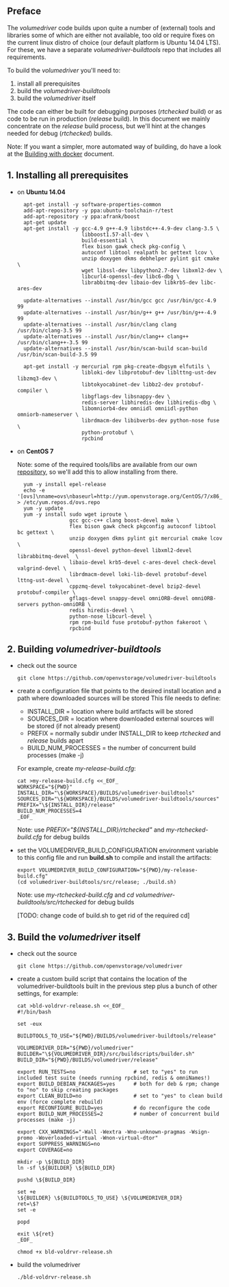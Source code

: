 ## Preface

The _volumedriver_ code builds upon quite a number of (external) tools and libraries some of which are either not available, too old or require fixes on the current linux distro of choice (our default platform is Ubuntu 14.04 LTS). For these, we have a separate _volumedriver-buildtools_ repo that includes all requirements. 

To build the _volumedriver_ you'll need to:

1. install all prerequisites
2. build the _volumedriver-buildtools_
3. build the _volumedriver_ itself

The code can either be built for debugging purposes (_rtchecked_ build) or as code to be run in production (_release_ build). In this document we mainly concentrate on the _release_ build process, but we'll hint at the changes needed for debug (_rtchecked_) builds.

Note: If you want a simpler, more automated way of building, do have a look at the [Building with docker](doc/build_with_docker.md) document.

## 1. Installing all prerequisites

  - on __Ubuntu 14.04__ 

          apt-get install -y software-properties-common
          add-apt-repository -y ppa:ubuntu-toolchain-r/test
          add-apt-repository -y ppa:afrank/boost
          apt-get update
          apt-get install -y gcc-4.9 g++-4.9 libstdc++-4.9-dev clang-3.5 \
                             libboost1.57-all-dev \
                             build-essential \
                             flex bison gawk check pkg-config \
                             autoconf libtool realpath bc gettext lcov \
                             unzip doxygen dkms debhelper pylint git cmake \
                             wget libssl-dev libpython2.7-dev libxml2-dev \
                             libcurl4-openssl-dev libc6-dbg \
                             librabbitmq-dev libaio-dev libkrb5-dev libc-ares-dev
      
          update-alternatives --install /usr/bin/gcc gcc /usr/bin/gcc-4.9 99
          update-alternatives --install /usr/bin/g++ g++ /usr/bin/g++-4.9 99
          update-alternatives --install /usr/bin/clang clang /usr/bin/clang-3.5 99
          update-alternatives --install /usr/bin/clang++ clang++ /usr/bin/clang++-3.5 99
          update-alternatives --install /usr/bin/scan-build scan-build /usr/bin/scan-build-3.5 99
          
          apt-get install -y mercurial rpm pkg-create-dbgsym elfutils \
                             libloki-dev libprotobuf-dev liblttng-ust-dev libzmq3-dev \
                             libtokyocabinet-dev libbz2-dev protobuf-compiler \
                             libgflags-dev libsnappy-dev \
                             redis-server libhiredis-dev libhiredis-dbg \
                             libomniorb4-dev omniidl omniidl-python omniorb-nameserver \
                             librdmacm-dev libibverbs-dev python-nose fuse \
                             python-protobuf \
                             rpcbind
                             
  - on __CentOS 7__
  
    Note: some of the required tools/libs are available from our own [repository](http://yum.openvstorage.org/CentOS/7/x86_64/dists/unstable/upstream/), so we'll add this to allow installing from there.
    
          yum -y install epel-release
          echo -e '[ovs]\nname=ovs\nbaseurl=http://yum.openvstorage.org/CentOS/7/x86_64/dists/unstable\nenabled=1\ngpgcheck=0' > /etc/yum.repos.d/ovs.repo
          yum -y update
          yum -y install sudo wget iproute \
                         gcc gcc-c++ clang boost-devel make \
                         flex bison gawk check pkgconfig autoconf libtool bc gettext \
                         unzip doxygen dkms pylint git mercurial cmake lcov \
                         openssl-devel python-devel libxml2-devel librabbitmq-devel  \
                         libaio-devel krb5-devel c-ares-devel check-devel valgrind-devel \
                         librdmacm-devel loki-lib-devel protobuf-devel lttng-ust-devel \
                         cppzmq-devel tokyocabinet-devel bzip2-devel protobuf-compiler \
                         gflags-devel snappy-devel omniORB-devel omniORB-servers python-omniORB \
                         redis hiredis-devel \
                         python-nose libcurl-devel \
                         rpm rpm-build fuse protobuf-python fakeroot \
                         rpcbind

## 2. Building _volumedriver-buildtools_

  - check out the source
  
        git clone https://github.com/openvstorage/volumedriver-buildtools

  - create a configuration file that points to the desired install location and a path where downloaded sources will be stored
    This file needs to define:

      - INSTALL_DIR = location where build artifacts will be stored
      - SOURCES_DIR = location where downloaded external sources will be stored (if not already present)
      - PREFIX = normally subdir under INSTALL_DIR to keep _rtchecked_ and _release_ builds apart
      - BUILD_NUM_PROCESSES = the number of concurrent build processes (make -j)
      
    For example, create _my-release-build.cfg_:
    
        cat >my-release-build.cfg <<_EOF_
        WORKSPACE="${PWD}"
        INSTALL_DIR="\${WORKSPACE}/BUILDS/volumedriver-buildtools"
        SOURCES_DIR="\${WORKSPACE}/BUILDS/volumedriver-buildtools/sources"
        PREFIX="\${INSTALL_DIR}/release"
        BUILD_NUM_PROCESSES=4
        _EOF_

    Note: use _PREFIX="${INSTALL_DIR}/rtchecked"_ and _my-rtchecked-build.cfg_ for debug builds
    
  - set the VOLUMEDRIVER_BUILD_CONFIGURATION environment variable to this config file and run __build.sh__ to compile and install the artifacts:
  
        export VOLUMEDRIVER_BUILD_CONFIGURATION="${PWD}/my-release-build.cfg"
        (cd volumedriver-buildtools/src/release; ./build.sh)

    Note: use _my-rtchecked-build.cfg_ and _cd volumedriver-buildtools/src/rtchecked_ for debug builds
    
    \[TODO: change code of build.sh to get rid of the required cd\]
    
## 3. Build the _volumedriver_ itself

  - check out the source
  
        git clone https://github.com/openvstorage/volumedriver 

  - create a custom build script that contains the location of the volumedriver-buildtools built in the previous step plus a bunch of other settings, for example:
  
        cat >bld-voldrvr-release.sh <<_EOF_
        #!/bin/bash 
        
        set -eux 
        
        BUILDTOOLS_TO_USE="${PWD}/BUILDS/volumedriver-buildtools/release"
        
        VOLUMEDRIVER_DIR="${PWD}/volumedriver"
        BUILDER="\${VOLUMEDRIVER_DIR}/src/buildscripts/builder.sh"
        BUILD_DIR="${PWD}/BUILDS/volumedriver/release"
        
        export RUN_TESTS=no                   # set to "yes" to run included test suite (needs running rpcbind, redis & omniNames!)
        export BUILD_DEBIAN_PACKAGES=yes      # both for deb & rpm; change to "no" to skip creating packages
        export CLEAN_BUILD=no                 # set to "yes" to clean build env (force complete rebuild)
        export RECONFIGURE_BUILD=yes          # do reconfigure the code
        export BUILD_NUM_PROCESSES=2          # number of concurrent build processes (make -j)
        
        export CXX_WARNINGS="-Wall -Wextra -Wno-unknown-pragmas -Wsign-promo -Woverloaded-virtual -Wnon-virtual-dtor"
        export SUPPRESS_WARNINGS=no
        export COVERAGE=no
        
        mkdir -p \${BUILD_DIR}
        ln -sf \${BUILDER} \${BUILD_DIR}
        
        pushd \${BUILD_DIR}
        
        set +e
        \${BUILDER} \${BUILDTOOLS_TO_USE} \${VOLUMEDRIVER_DIR}
        ret=\$?
        set -e
        
        popd
        
        exit \${ret}
        _EOF_
        
        chmod +x bld-voldrvr-release.sh
        
  - build the volumedriver
  
        ./bld-voldrvr-release.sh

  
